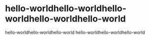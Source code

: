 # hello-worldhello-worldhello-worldhello-worldhello-world
hello-worldhello-worldhello-world
hello-worldhello-worldhello-world
